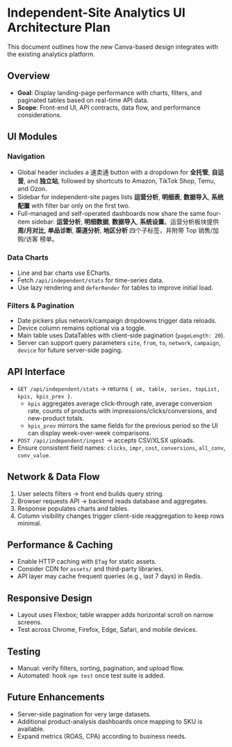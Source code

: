 # Independent-Site Analytics UI Architecture Plan

This document outlines how the new Canva-based design integrates with the existing analytics platform.

## Overview
- **Goal**: Display landing-page performance with charts, filters, and paginated tables based on real-time API data.
- **Scope**: Front-end UI, API contracts, data flow, and performance considerations.

## UI Modules
### Navigation
- Global header includes a 速卖通 button with a dropdown for **全托管**, **自运营**, and **独立站**, followed by shortcuts to Amazon, TikTok Shop, Temu, and Ozon.
 - Sidebar for independent-site pages lists **运营分析**, **明细表**, **数据导入**, **系统配置** with filter bar only on the first two.
 - Full-managed and self-operated dashboards now share the same four-item sidebar: **运营分析**, **明细数据**, **数据导入**, **系统设置**。运营分析板块提供 **周/月对比**, **单品诊断**, **渠道分析**, **地区分析** 四个子标签，并附带 Top 销售/加购/访客 榜单。

### Data Charts
- Line and bar charts use ECharts.
- Fetch `/api/independent/stats` for time-series data.
- Use lazy rendering and `deferRender` for tables to improve initial load.

### Filters & Pagination
- Date pickers plus network/campaign dropdowns trigger data reloads.
- Device column remains optional via a toggle.
- Main table uses DataTables with client-side pagination (`pageLength: 20`).
- Server can support query parameters `site`, `from`, `to`, `network`, `campaign`, `device` for future server-side paging.

## API Interface
- `GET /api/independent/stats` → returns `{ ok, table, series, topList, kpis, kpis_prev }`.
  - `kpis` aggregates average click-through rate, average conversion rate, counts of products with impressions/clicks/conversions, and new-product totals.
  - `kpis_prev` mirrors the same fields for the previous period so the UI can display week-over-week comparisons.
- `POST /api/independent/ingest` → accepts CSV/XLSX uploads.
- Ensure consistent field names: `clicks`, `impr`, `cost`, `conversions`, `all_conv`, `conv_value`.

## Network & Data Flow
1. User selects filters → front end builds query string.
2. Browser requests API → backend reads database and aggregates.
3. Response populates charts and tables.
4. Column visibility changes trigger client-side reaggregation to keep rows minimal.

## Performance & Caching
- Enable HTTP caching with `ETag` for static assets.
- Consider CDN for `assets/` and third-party libraries.
- API layer may cache frequent queries (e.g., last 7 days) in Redis.

## Responsive Design
- Layout uses Flexbox; table wrapper adds horizontal scroll on narrow screens.
- Test across Chrome, Firefox, Edge, Safari, and mobile devices.

## Testing
- Manual: verify filters, sorting, pagination, and upload flow.
- Automated: hook `npm test` once test suite is added.

## Future Enhancements
- Server-side pagination for very large datasets.
- Additional product-analysis dashboards once mapping to SKU is available.
- Expand metrics (ROAS, CPA) according to business needs.

